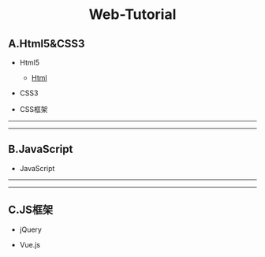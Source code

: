 <h1 align="center">Web-Tutorial</h1>

## A.Html5&CSS3

- Html5

  - [Html](https://github.com/jianyongqing/Web-Tutorial/blob/master/Notes/Html5%E5%AD%A6%E4%B9%A0%E7%AC%94%E8%AE%B0.md)

- CSS3

- CSS框架

---
---

## B.JavaScript

- JavaScript

---
---

## C.JS框架

- jQuery

- Vue.js
